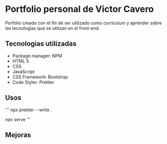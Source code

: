 # Portfolio personal de Victor Cavero

Porfolio creado con el fin de ser utilizado como curriculum y aprender sobre las tecnologías que se utilizan en el front-end.

## Tecnologias utilizadas

- Package manager: NPM
- HTML 5
- CSS
- JavaScript
- CSS Framework: Bootstrap
- Code Styler: Prettier

## Usos

'''
npx prettier --write .

npx serve
'''

## Mejoras
